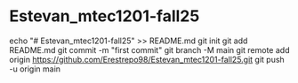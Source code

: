 # Estevan_mtec1201-fall25
echo "# Estevan_mtec1201-fall25" >> README.md
git init
git add README.md
git commit -m "first commit"
git branch -M main
git remote add origin https://github.com/Erestrepo98/Estevan_mtec1201-fall25.git
git push -u origin main

